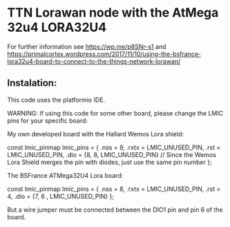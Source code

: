 TTN Lorawan node with the AtMega 32u4 LORA32U4
==============================================

For further information see https://wp.me/p8SNr-s1 and https://primalcortex.wordpress.com/2017/11/10/using-the-bsfrance-lora32u4-board-to-connect-to-the-things-network-lorawan/

Instalation:
------------
This code uses the platformio IDE.

WARNING: If using this code for some other board, please change the LMIC pins for your specific board:

My own developed board with the Hallard Wemos Lora shield:

const lmic_pinmap lmic_pins = {
    .nss = 9,
    .rxtx = LMIC_UNUSED_PIN,
    .rst = LMIC_UNUSED_PIN,
    .dio = {8, 8, LMIC_UNUSED_PIN}  // Since the Wemos Lora Shield merges the pin with diodes, just use the same pin number
};

The BSFrance ATMega32U4 Lora board:

const lmic_pinmap lmic_pins = {
    .nss = 8,
    .rxtx = LMIC_UNUSED_PIN,
    .rst = 4,
    .dio = {7, 6 , LMIC_UNUSED_PIN}
};

But a wire jumper must be connected between the DIO1 pin and pin 6 of the board.
